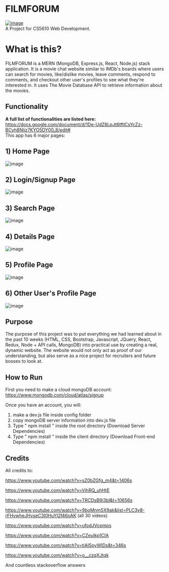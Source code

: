 # FILMFORUM
[![image](https://user-images.githubusercontent.com/45181211/146998889-dccb3081-a46d-4b06-8dfd-c51f83b3b5ee.png)](https://www.youtube.com/watch?v=aU5J4Er21HE)
<br>
A Project for CS5610 Web Development.

# What is this?
FILMFORUM is a MERN (MongoDB, Express.js, React, Node.js) stack application. It is a movie chat website similar to IMDb's boards where users can search for movies, like/dislike movies, leave comments, respond to comments, and checkout other user's profiles to see what they're interested in. It uses The Movie Database API to retrieve information about the movies.

## Functionality
**A full list of functionalities are listed here:** https://docs.google.com/document/d/1De-UdZ8LpJt6tftlCsYcZz-BCyh8Nljz7KYO5DY00_8/edit#
<br>
This app has 6 major pages:
<br>
## 1) Home Page 
![image](https://user-images.githubusercontent.com/45181211/146998088-54e4c1c8-f31d-47af-be11-5f5fb82c1332.png)

## 2) Login/Signup Page
![image](https://user-images.githubusercontent.com/45181211/146998222-79df0e9c-b456-4560-adf5-b0d9515e3795.png)

## 3) Search Page
![image](https://user-images.githubusercontent.com/45181211/146998266-410d9ce5-13c8-4f64-aa86-8c7e72049403.png)

## 4) Details Page
![image](https://user-images.githubusercontent.com/45181211/146998356-502b27c7-6919-4a9e-bc5c-968855f08e63.png)

## 5) Profile Page
![image](https://user-images.githubusercontent.com/45181211/146998395-96c0b7d1-364a-43ed-81b1-efd463b2607c.png)

## 6) Other User's Profile Page
![image](https://user-images.githubusercontent.com/45181211/146998484-6c134cd2-45a0-4cbc-83be-97064a0d6875.png)

## Purpose
The purpose of this project was to put everything we had learned about in the past 10 weeks (HTML, CSS, Bootstrap, Javascript, JQuery, React, Redux, Node + API calls, MongoDB) into practical use by creating a real, dynamic website. The website would not only act as proof of our understanding, but also serve as a nice project for recruiters and future bosses to look at.

## How to Run

First you need to make a cloud mongoDB account: https://www.mongodb.com/cloud/atlas/signup

Once you have an account, you will:

1) make a dev.js file inside config folder
2) copy mongoDB server information into dev.js file
3) Type " npm install " inside the root directory (Download Server Dependencies)
4) Type " npm install " inside the client directory (Download Front-end Dependencies)

## Credits
All credits to:

https://www.youtube.com/watch?v=sZ0bZGfg_m4&t=1406s

https://www.youtube.com/watch?v=VihRQ_uhHtE

https://www.youtube.com/watch?v=TRCDsB9i3bI&t=10656s

https://www.youtube.com/watch?v=9boMnm5X9ak&list=PLC3y8-rFHvwheJHvseC3I0HuYI2f46oAK
(all 30 videos)

https://www.youtube.com/watch?v=ufodJVcpmps

https://www.youtube.com/watch?v=CZeulkp1ClA

https://www.youtube.com/watch?v=tiAlSpyWIDs&t=346s

https://www.youtube.com/watch?v=o__czqXJtqk

And countless stackoverflow answers
